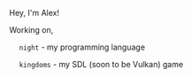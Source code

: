 Hey, I'm Alex!

Working on,

  &emsp; `night` - my programming language

  &emsp; `kingdoms` - my SDL (soon to be Vulkan) game
  
